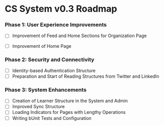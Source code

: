 # CS System v0.3 Roadmap

### Phase 1: User Experience Improvements
 - [ ] Improvement of Feed and Home Sections for Organization Page
 - [ ] Improvement of Home Page


### Phase 2: Security and Connectivity
 - [ ] Identity-based Authentication Structure
 - [ ] Preparation and Start of Reading Structures from Twitter and LinkedIn

### Phase 3: System Enhancements
 - [ ] Creation of Learner Structure in the System and Admin
 - [ ] Improved Sync Structure
 - [ ] Loading Indicators for Pages with Lengthy Operations
 - [ ] Writing bUnit Tests and Configuration
